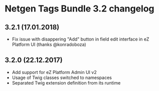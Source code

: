 Netgen Tags Bundle 3.2 changelog
================================

3.2.1 (17.01.2018)
------------------

* Fix issue with disappering "Add" button in field edit interface in eZ Platform UI (thanks @konradoboza)

3.2.0 (22.12.2017)
------------------

* Add support for eZ Platform Admin UI v2
* Usage of Twig classes switched to namespaces
* Separated Twig extension definition from its runtime
